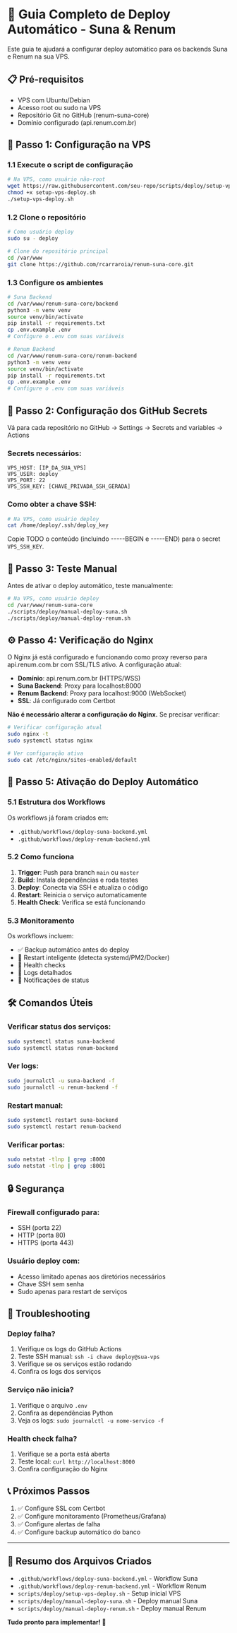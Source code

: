 # 🚀 Guia Completo de Deploy Automático - Suna & Renum

Este guia te ajudará a configurar deploy automático para os backends Suna e Renum na sua VPS.

## 📋 Pré-requisitos

- VPS com Ubuntu/Debian
- Acesso root ou sudo na VPS
- Repositório Git no GitHub (renum-suna-core)
- Domínio configurado (api.renum.com.br)

## 🔧 Passo 1: Configuração na VPS

### 1.1 Execute o script de configuração

```bash
# Na VPS, como usuário não-root
wget https://raw.githubusercontent.com/seu-repo/scripts/deploy/setup-vps-deploy.sh
chmod +x setup-vps-deploy.sh
./setup-vps-deploy.sh
```

### 1.2 Clone o repositório

```bash
# Como usuário deploy
sudo su - deploy

# Clone do repositório principal
cd /var/www
git clone https://github.com/rcarraroia/renum-suna-core.git
```

### 1.3 Configure os ambientes

```bash
# Suna Backend
cd /var/www/renum-suna-core/backend
python3 -m venv venv
source venv/bin/activate
pip install -r requirements.txt
cp .env.example .env
# Configure o .env com suas variáveis

# Renum Backend
cd /var/www/renum-suna-core/renum-backend
python3 -m venv venv
source venv/bin/activate
pip install -r requirements.txt
cp .env.example .env
# Configure o .env com suas variáveis
```

## 🔐 Passo 2: Configuração dos GitHub Secrets

Vá para cada repositório no GitHub → Settings → Secrets and variables → Actions

### Secrets necessários:

```
VPS_HOST: [IP_DA_SUA_VPS]
VPS_USER: deploy
VPS_PORT: 22
VPS_SSH_KEY: [CHAVE_PRIVADA_SSH_GERADA]
```

### Como obter a chave SSH:

```bash
# Na VPS, como usuário deploy
cat /home/deploy/.ssh/deploy_key
```

Copie TODO o conteúdo (incluindo -----BEGIN e -----END) para o secret `VPS_SSH_KEY`.

## 🧪 Passo 3: Teste Manual

Antes de ativar o deploy automático, teste manualmente:

```bash
# Na VPS, como usuário deploy
cd /var/www/renum-suna-core
./scripts/deploy/manual-deploy-suna.sh
./scripts/deploy/manual-deploy-renum.sh
```

## ⚙️ Passo 4: Verificação do Nginx

O Nginx já está configurado e funcionando como proxy reverso para api.renum.com.br com SSL/TLS ativo. A configuração atual:

- **Domínio**: api.renum.com.br (HTTPS/WSS)
- **Suna Backend**: Proxy para localhost:8000
- **Renum Backend**: Proxy para localhost:9000 (WebSocket)
- **SSL**: Já configurado com Certbot

**Não é necessário alterar a configuração do Nginx.** Se precisar verificar:

```bash
# Verificar configuração atual
sudo nginx -t
sudo systemctl status nginx

# Ver configuração ativa
sudo cat /etc/nginx/sites-enabled/default
```

## 🔄 Passo 5: Ativação do Deploy Automático

### 5.1 Estrutura dos Workflows

Os workflows já foram criados em:
- `.github/workflows/deploy-suna-backend.yml`
- `.github/workflows/deploy-renum-backend.yml`

### 5.2 Como funciona

1. **Trigger**: Push para branch `main` ou `master`
2. **Build**: Instala dependências e roda testes
3. **Deploy**: Conecta via SSH e atualiza o código
4. **Restart**: Reinicia o serviço automaticamente
5. **Health Check**: Verifica se está funcionando

### 5.3 Monitoramento

Os workflows incluem:
- ✅ Backup automático antes do deploy
- 🔄 Restart inteligente (detecta systemd/PM2/Docker)
- 🏥 Health checks
- 📝 Logs detalhados
- 🚨 Notificações de status

## 🛠️ Comandos Úteis

### Verificar status dos serviços:
```bash
sudo systemctl status suna-backend
sudo systemctl status renum-backend
```

### Ver logs:
```bash
sudo journalctl -u suna-backend -f
sudo journalctl -u renum-backend -f
```

### Restart manual:
```bash
sudo systemctl restart suna-backend
sudo systemctl restart renum-backend
```

### Verificar portas:
```bash
sudo netstat -tlnp | grep :8000
sudo netstat -tlnp | grep :8001
```

## 🔒 Segurança

### Firewall configurado para:
- SSH (porta 22)
- HTTP (porta 80)
- HTTPS (porta 443)

### Usuário deploy com:
- Acesso limitado apenas aos diretórios necessários
- Chave SSH sem senha
- Sudo apenas para restart de serviços

## 🚨 Troubleshooting

### Deploy falha?
1. Verifique os logs do GitHub Actions
2. Teste SSH manual: `ssh -i chave deploy@sua-vps`
3. Verifique se os serviços estão rodando
4. Confira os logs dos serviços

### Serviço não inicia?
1. Verifique o arquivo `.env`
2. Confira as dependências Python
3. Veja os logs: `sudo journalctl -u nome-servico -f`

### Health check falha?
1. Verifique se a porta está aberta
2. Teste local: `curl http://localhost:8000`
3. Confira configuração do Nginx

## 📞 Próximos Passos

1. ✅ Configure SSL com Certbot
2. ✅ Configure monitoramento (Prometheus/Grafana)
3. ✅ Configure alertas de falha
4. ✅ Configure backup automático do banco

---

## 🎯 Resumo dos Arquivos Criados

- `.github/workflows/deploy-suna-backend.yml` - Workflow Suna
- `.github/workflows/deploy-renum-backend.yml` - Workflow Renum  
- `scripts/deploy/setup-vps-deploy.sh` - Setup inicial VPS
- `scripts/deploy/manual-deploy-suna.sh` - Deploy manual Suna
- `scripts/deploy/manual-deploy-renum.sh` - Deploy manual Renum

**Tudo pronto para implementar! 🚀**